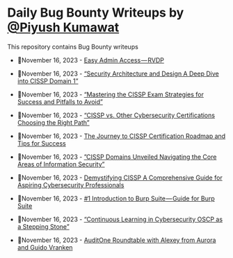 # Daily Bug Bounty Writeups by [@Piyush Kumawat](https://twitter.com/piyush_supiy) 
This repository contains Bug Bounty writeups

<!-- BLOG-POST-LIST:START -->
 - 💯November 16, 2023 - [Easy Admin Access — RVDP](https://infosecwriteups.com/easy-admin-access-rvdp-d1eb2c97cb3e?source=rss------bug_bounty-5) 

 - 💯November 16, 2023 - [“Security Architecture and Design A Deep Dive into CISSP Domain 1”](https://medium.com/@Land2Cyber/security-architecture-and-design-a-deep-dive-into-cissp-domain-1-e7cf420b5eb5?source=rss------bug_bounty-5) 

 - 💯November 16, 2023 - [“Mastering the CISSP Exam Strategies for Success and Pitfalls to Avoid”](https://medium.com/@Land2Cyber/mastering-the-cissp-exam-strategies-for-success-and-pitfalls-to-avoid-1a6be6227e9f?source=rss------bug_bounty-5) 

 - 💯November 16, 2023 - [“CISSP vs. Other Cybersecurity Certifications Choosing the Right Path”](https://medium.com/@Land2Cyber/cissp-vs-other-cybersecurity-certifications-choosing-the-right-path-f1c45d60f8cd?source=rss------bug_bounty-5) 

 - 💯November 16, 2023 - [The Journey to CISSP Certification Roadmap and Tips for Success](https://medium.com/@Land2Cyber/the-journey-to-cissp-certification-roadmap-and-tips-for-success-2d2736278d65?source=rss------bug_bounty-5) 

 - 💯November 16, 2023 - [”CISSP Domains Unveiled Navigating the Core Areas of Information Security”](https://medium.com/@Land2Cyber/cissp-domains-unveiled-navigating-the-core-areas-of-information-security-a97990dd02ec?source=rss------bug_bounty-5) 

 - 💯November 16, 2023 - [Demystifying CISSP A Comprehensive Guide for Aspiring Cybersecurity Professionals](https://medium.com/@Land2Cyber/demystifying-cissp-a-comprehensive-guide-for-aspiring-cybersecurity-professionals-b209e3dd1a76?source=rss------bug_bounty-5) 

 - 💯November 16, 2023 - [#1 Introduction to Burp Suite — Guide for Burp Suite](https://securitycipher.medium.com/1-introduction-to-burp-suite-guide-for-burp-suite-4054b64f10a0?source=rss------bug_bounty-5) 

 - 💯November 16, 2023 - [“Continuous Learning in Cybersecurity OSCP as a Stepping Stone”](https://medium.com/@Land2Cyber/continuous-learning-in-cybersecurity-oscp-as-a-stepping-stone-8158e9be9f28?source=rss------bug_bounty-5) 

 - 💯November 16, 2023 - [AuditOne Roundtable with Alexey from Aurora and Guido Vranken](https://medium.com/@auditone.io/auditone-roundtable-with-alexey-from-aurora-and-guido-vranken-3d7c709289c0?source=rss------bug_bounty-5) 
<!-- BLOG-POST-LIST:END -->
